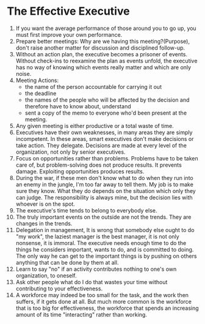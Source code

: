 # The Effective Executive

1. If you want the average performance of those around you to go up, you must first improve your own performance.
2. Prepare better meetings: Why are we having this meeting?(Purpose), don't raise another matter for discussion and disciplined follow-up.
3. Without an action plan, the executive becomes a prisoner of events. Without check-ins to reexamine the plan as events unfold, the executive has no way of knowing which events really matter and which are only noise.
4. Meeting Actions:
    - the name of the person accountable for carrying it out
    - the deadline
    - the names of the people who will be affected by the decision and therefore have to know about, understand
    - sent a copy of the memo to everyone who'd been present at the meeting.
5. Any given meeting is either productive or a total waste of time.
6. Executives have their own weaknesses, in many areas they are simply incompetent. In these areas, smart executives don't make decisions or take action. They delegate. Decisions are made at every level of the organization, not only by senior executives.
7. Focus on opportunities rather than problems. Problems have to be taken care of, but problem-solving does not produce results. It prevents damage. Exploiting opportunities produces results.
8. During the war, if these men don't know what to do when they run into an enemy in the jungle, I'm too far away to tell them. My job is to make sure they know. What they do depends on the situation which only they can judge. The responsibility is always mine, but the decision lies with whoever is on the spot.
9. The executive's time tends to belong to everybody else.
10. The truly important events on the outside are not the trends. They are changes in the trends.
11. Delegation in management, It is wrong that somebody else ought to do "my work", the laziest manager is the best manager, it is not only nonsense, it is immoral. The executive needs enough time to do the things he considers important, wants to do, and is committed to doing. The only way he can get to the important things is by pushing on others anything that can be done by them at all.
12. Learn to say "no" if an activity contributes nothing to one's own organization, to oneself.
13. Ask other people what do I do that wastes your time without contributing to your effectiveness.
14. A workforce may indeed be too small for the task, and the work then suffers, if it gets done at all. But much more common is the workforce that is too big for effectiveness, the workforce that spends an increasing amount of its time "interacting" rather than working.
